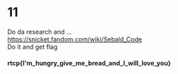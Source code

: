 # 11 

Do da research and ...  
https://snicket.fandom.com/wiki/Sebald_Code  
Do it and get flag
#### rtcp{I'm_hungry_give_me_bread_and_I_will_love_you}
